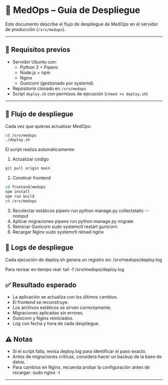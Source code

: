 # 🚀 MedOps – Guía de Despliegue

Este documento describe el flujo de despliegue de MedOps en el servidor de producción (`/srv/medops`).

---

## 📂 Requisitos previos

- Servidor Ubuntu con:
  - Python 3 + Pipenv
  - Node.js + npm
  - Nginx
  - Gunicorn (gestionado por systemd)
- Repositorio clonado en `/srv/medops`
- Script `deploy.sh` con permisos de ejecución (`chmod +x deploy.sh`)

---

## 🔄 Flujo de despliegue

Cada vez que quieras actualizar MedOps:

```bash
cd /srv/medops
./deploy.sh
```

El script realiza automáticamente:

1. 	Actualizar código
```bash
git pull origin main
```
2.  Construir frontend
```bash
cd frontend/medops
npm install
npm run build
cd /srv/medops
```
3.  Recolectar estáticos
pipenv run python manage.py collectstatic --noinput
4.  Aplicar migraciones
pipenv run python manage.py migrate
5.  Reiniciar Gunicorn
sudo systemctl restart gunicorn
6.  Recargar Nginx
sudo systemctl reload nginx

## 📝 Logs de despliegue
Cada ejecución de deploy.sh genera un registro en:
/srv/medops/deploy.log

Para revisar en tiempo real:
tail -f /srv/medops/deploy.log

## ✅ Resultado esperado
- La aplicación se actualiza con los últimos cambios.
- El frontend se reconstruye.
- Los archivos estáticos se sirven correctamente.
- Migraciones aplicadas sin errores.
- Gunicorn y Nginx reiniciados.
- Log con fecha y hora de cada despliegue.

## ⚠️ Notas
- Si el script falla, revisa deploy.log para identificar el paso exacto.
- Antes de migraciones críticas, considera hacer un backup de la base de datos.
- Para cambios en Nginx, recuerda probar la configuración antes de recargar:
sudo nginx -t



---
